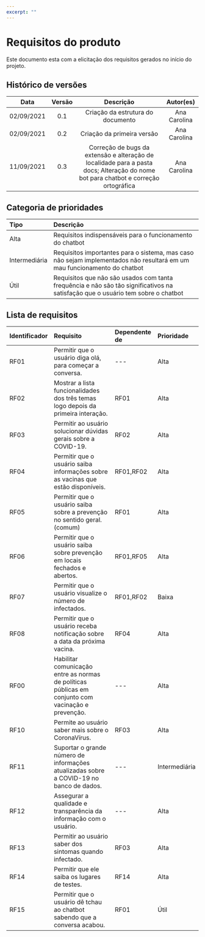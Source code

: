 ```yaml
---
excerpt: ""
---
```

# Requisitos do produto

Este documento esta com a elicitação dos requisitos gerados no início do projeto. 

## Histórico de versões

| Data | Versão | Descrição | Autor(es) |
| :--: | :----: | :-------: | :-------: |
| 02/09/2021  | 0.1 |  Criação da estrutura do documento  | Ana Carolina  |
| 02/09/2021  | 0.2 |  Criação da primeira versão |  Ana Carolina  |
| 11/09/2021  | 0.3 |  Correção de bugs da extensão e alteração de localidade para a pasta docs; Alteração do nome bot para chatbot e correção ortográfica  |  Ana Carolina  |

## Categoria de prioridades

| Tipo           | Descrição                             |
| :------------- | :------------------------------------- |
| Alta           | Requisitos indispensáveis para o funcionamento do chatbot  |
| Intermediária  | Requisitos importantes para o sistema, mas caso não sejam implementados não resultará em um mau funcionamento do chatbot     |
| Útil           | Requisitos que não são usados com tanta frequência e não são tão significativos na satisfação que o usuário tem sobre o chatbot                     |


## Lista de requisitos

| Identificador                 | Requisito                                                            | Dependente de | Prioridade |
| :---------------------------- | :------------------------------------------------------------------- | :------------ |  :-------- |
| RF01                          | Permitir que o usuário diga olá, para começar a conversa. | --- | Alta  |
| RF02                          | Mostrar a lista funcionalidades dos três temas logo depois da primeira interação.  | RF01  |  Alta  |
| RF03                          | Permitir ao usuário solucionar dúvidas gerais sobre a COVID-19.                     | RF02  | Alta  |
| RF04                          | Permitir que o usuário saiba informações sobre as vacinas que estão disponíveis.  | RF01,RF02 | Alta  |
| RF05                          | Permitir que o usuário saiba sobre a prevenção no sentido geral.(comum) | RF01  | Alta  |
| RF06                          | Permitir que o usuário saiba sobre prevenção em locais fechados e abertos.  | RF01,RF05 | Alta  |
| RF07                          | Permitir que o usuário visualize o número de infectados.  | RF01,RF02 | Baixa |
| RF08                          | Permitir que o usuário receba notificação sobre a data da próxima vacina. | RF04  | Alta  |
| RF00                          | Habilitar comunicação entre as normas de políticas públicas em conjunto com vacinação e prevenção.  | --- | Alta  |
| RF10                          | Permite ao usuário saber mais sobre o CoronaVírus.  | RF03  | Alta  |
| RF11                          | Suportar o grande número de informações atualizadas sobre a COVID-19 no banco de dados.  | --- | Intermediária  |
| RF12                          | Assegurar a qualidade e transparência da informação com o usuário.  | --- | Alta  |
| RF13                          | Permitir ao usuário saber dos sintomas quando infectado.  | RF03  | Alta  |
| RF14                          | Permitir que ele saiba os lugares de testes.  | RF14  | Alta  |
| RF15                          | Permitir que o usuário dê tchau ao chatbot sabendo que a conversa acabou. | RF01  | Útil  |
